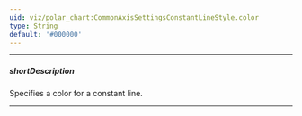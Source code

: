 ```yaml
---
uid: viz/polar_chart:CommonAxisSettingsConstantLineStyle.color
type: String
default: '#000000'
---
```

---
##### shortDescription
Specifies a color for a constant line.

---
